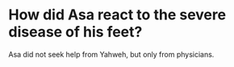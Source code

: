# How did Asa react to the severe disease of his feet?

Asa did not seek help from Yahweh, but only from physicians. 